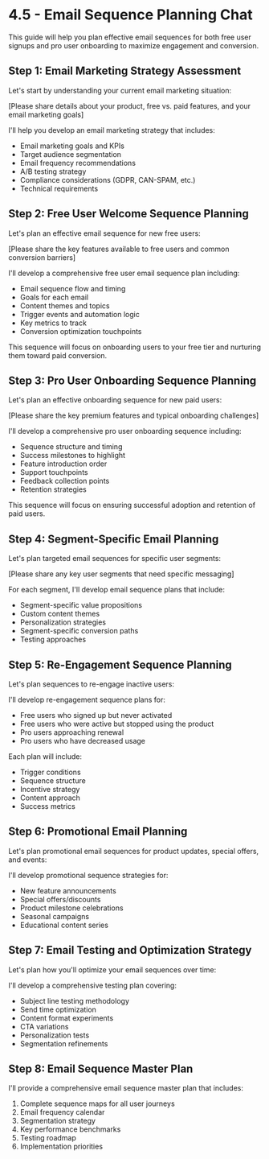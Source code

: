 # 4.5 - Email Sequence Planning Chat

This guide will help you plan effective email sequences for both free user signups and pro user onboarding to maximize engagement and conversion.

## Step 1: Email Marketing Strategy Assessment

Let's start by understanding your current email marketing situation:

[Please share details about your product, free vs. paid features, and your email marketing goals]

I'll help you develop an email marketing strategy that includes:
- Email marketing goals and KPIs
- Target audience segmentation
- Email frequency recommendations
- A/B testing strategy
- Compliance considerations (GDPR, CAN-SPAM, etc.)
- Technical requirements

## Step 2: Free User Welcome Sequence Planning

Let's plan an effective email sequence for new free users:

[Please share the key features available to free users and common conversion barriers]

I'll develop a comprehensive free user email sequence plan including:
- Email sequence flow and timing
- Goals for each email
- Content themes and topics
- Trigger events and automation logic
- Key metrics to track
- Conversion optimization touchpoints

This sequence will focus on onboarding users to your free tier and nurturing them toward paid conversion.

## Step 3: Pro User Onboarding Sequence Planning

Let's plan an effective onboarding sequence for new paid users:

[Please share the key premium features and typical onboarding challenges]

I'll develop a comprehensive pro user onboarding sequence including:
- Sequence structure and timing
- Success milestones to highlight
- Feature introduction order
- Support touchpoints
- Feedback collection points
- Retention strategies

This sequence will focus on ensuring successful adoption and retention of paid users.

## Step 4: Segment-Specific Email Planning

Let's plan targeted email sequences for specific user segments:

[Please share any key user segments that need specific messaging]

For each segment, I'll develop email sequence plans that include:
- Segment-specific value propositions
- Custom content themes
- Personalization strategies
- Segment-specific conversion paths
- Testing approaches

## Step 5: Re-Engagement Sequence Planning

Let's plan sequences to re-engage inactive users:

I'll develop re-engagement sequence plans for:
- Free users who signed up but never activated
- Free users who were active but stopped using the product
- Pro users approaching renewal
- Pro users who have decreased usage

Each plan will include:
- Trigger conditions
- Sequence structure
- Incentive strategy
- Content approach
- Success metrics

## Step 6: Promotional Email Planning

Let's plan promotional email sequences for product updates, special offers, and events:

I'll develop promotional sequence strategies for:
- New feature announcements
- Special offers/discounts
- Product milestone celebrations
- Seasonal campaigns
- Educational content series

## Step 7: Email Testing and Optimization Strategy

Let's plan how you'll optimize your email sequences over time:

I'll develop a comprehensive testing plan covering:
- Subject line testing methodology
- Send time optimization
- Content format experiments
- CTA variations
- Personalization tests
- Segmentation refinements

## Step 8: Email Sequence Master Plan

I'll provide a comprehensive email sequence master plan that includes:
1. Complete sequence maps for all user journeys
2. Email frequency calendar
3. Segmentation strategy
4. Key performance benchmarks
5. Testing roadmap
6. Implementation priorities 